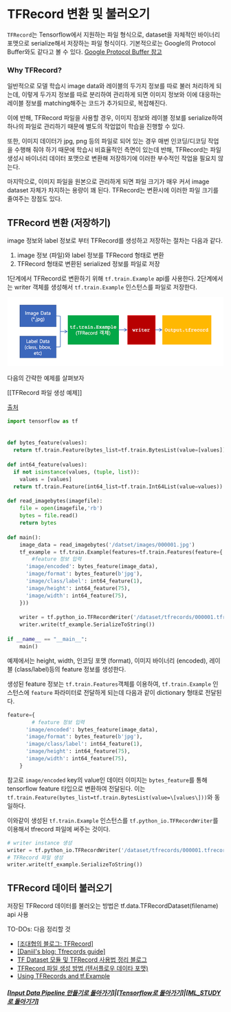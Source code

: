 # TFRecord 변환 및 불러오기

`TFRecord`는 Tensorflow에서 지원하는 파일 형식으로,
dataset을 자체적인 바이너리 포맷으로 serialize해서 저장하는 파일 형식이다.
기본적으로는 Google의 Protocol Buffer와도 같다고 볼 수 있다.
[Google Protocol Buffer 참고](http://bcho.tistory.com/1182)

### Why TFRecord?

일반적으로 모델 학습시 image data와 레이블의 두가지 정보를 따로 불러
처리하게 되는데, 이렇게 두가지 정보를 따로 분리하여 관리하게 되면 이미지 정보와
이에 대응하는 레이블 정보를 matching해주는 코드가 추가되므로, 복잡해진다.

이에 반해, TFRecord 파일을 사용할 경우, 이미지 정보와 레이블 정보를
serialize하여 하나의 파일로 관리하기 때문에 별도의 작업없이 학습을 진행할 수 있다.

또한, 이미지 데이터가 jpg, png 등의 파일로 되어 있는 경우 매번 인코딩/디코딩 작업을
수행해 줘야 하기 때문에 학습시 비효율적인 측면이 있는데 반해, TFRecord는 파일 생성시
바이너리 데이터 포맷으로 변환해 저장하기에 이러한 부수적인 작업을 필요치 않는다.

마지막으로, 이미지 파일을 원본으로 관리하게 되면 파일 크기가 매우 커서 image dataset 자체가
차지하는 용량이 꽤 된다. TFRecord는 변환시에 이러한 파일 크기를 줄여주는 장점도 있다.

## TFRecord 변환 (저장하기)

image 정보와 label 정보로 부터 TFRecord를 생성하고 저장하는 절차는 다음과 같다.

1. image 정보 (파일)와 label 정보를 TFRecord 형태로 변환
2. TFRecord 형태로 변환된 serialized 정보를 파일로 저장

1단계에서 TFRecord로 변환하기 위해 `tf.train.Example` api를 사용한다.
2단계에서는 writer 객체를 생성해서 `tf.train.Example` 인스턴스를 파일로 저장한다.

![구성도](TFRecord_Conversion.png)

다음의 간략한 예제를 살펴보자

[[TFRecord 파일 생성 예제]]

[출처](https://digitalbourgeois.tistory.com/50)

```python
import tensorflow as tf


def bytes_feature(values):
  return tf.train.Feature(bytes_list=tf.train.BytesList(value=[values]))

def int64_feature(values):
  if not isinstance(values, (tuple, list)):
    values = [values]
  return tf.train.Feature(int64_list=tf.train.Int64List(value=values))

def read_imagebytes(imagefile):
    file = open(imagefile,'rb')
    bytes = file.read()
    return bytes

def main():
	image_data = read_imagebytes('/datset/images/000001.jpg')
	tf_example = tf.train.Example(features=tf.train.Features(feature={
		#feature 정보 입력
      'image/encoded': bytes_feature(image_data),
      'image/format': bytes_feature(b'jpg'),
      'image/class/label': int64_feature(1),
      'image/height': int64_feature(75),
      'image/width': int64_feature(75),
	}))

	writer = tf.python_io.TFRecordWriter('/dataset/tfrecords/000001.tfrecord')
	writer.write(tf_example.SerializeToString())

if __name__ == "__main__":
    main()

```

예제에서는 height, width, 인코딩 포맷 (format), 이미지 바이너리 (encoded),
레이블 (class/label)등의 feature 정보를 생성한다.

생성된 feature 정보는 `tf.train.Features`객체를 이용하여,
`tf.train.Example` 인스턴스에 `feature` 파라미터로 전달하게 되는데 다음과 같이
dictionary 형태로 전달된다.

```python
feature={
		# feature 정보 입력
      'image/encoded': bytes_feature(image_data),
      'image/format': bytes_feature(b'jpg'),
      'image/class/label': int64_feature(1),
      'image/height': int64_feature(75),
      'image/width': int64_feature(75),
	}
```

참고로 `image/encoded` key의 value인 데이터 이미지는 `bytes_feature`를 통해
tensorflow feature 타입으로 변환하여 전달된다. 이는 `tf.train.Feature(bytes_list=tf.train.BytesList(value=\[values\]))`와 동일하다.

이와같이 생성된 `tf.train.Example` 인스턴스를 `tf.python_io.TFRecordWriter`를 이용해서
tfrecord 파일에 써주는 것이다.

```python
# writer instance 생성
writer = tf.python_io.TFRecordWriter('/dataset/tfrecords/000001.tfrecord')
# TFRecord 파일 생성
writer.write(tf_example.SerializeToString())
```

## TFRecord 데이터 불러오기

저장된 TFRecord 데이터를 불러오는 방법은 tf.data.TFRecordDataset(filename) api 사용

TO-DOs:
다음 정리할 것

- [[조대협의 블로그: TFRecord]](https://bcho.tistory.com/1190)
- [[Daniil's blog: Tfrecords guide]](http://warmspringwinds.github.io/tensorflow/tf-slim/2016/12/21/tfrecords-guide/)
- [TF Dataset 모듈 및 TFRecord 사용법 정리 블로그](https://hcnoh.github.io/2018-11-05-tensorflow-data-module)
- [TFRecord 파일 생성 방법 (텐서플로우 데이타 포맷)](https://digitalbourgeois.tistory.com/50)
- [Using TFRecords and tf.Example](https://www.tensorflow.org/tutorials/load_data/tf_records)

##### [[Input Data Pipeline 만들기로 돌아가기]](data_pipeline.md)|[[Tensorflow로 돌아가기]](https://github.com/elemag1414/ML_STUDY/tree/master/Tensorflow)|[[ML_STUDY로 돌아기기]](https://github.com/elemag1414/ML_STUDY)

